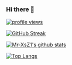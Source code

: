 ### Hi there 👋

[![profile views](https://komarev.com/ghpvc/?username=Mr-XsZ1&color=1e73be&style=flat-square)](https://github.com/Mr-XsZ1)

[![GitHub Streak](https://streak-stats.demolab.com?user=Mr-XsZ1&theme=bear&background=2D333B&border=444C56&fire=539BF5&ring=539BF56F&currStreakNum=ADBAC7&currStreakLabel=539BF5&stroke=444C56&sideNums=46954A&sideLabels=ADBAC7)](https://github.com/Mr-XsZ1)
<!-- https://streak-stats.demolab.com/demo/?user=Mr-XsZ1&theme=bear&hide_border=false&border_radius=4.5&locale=en&date_format=&mode=daily&exclude_days=&sections=total%2Ccurrent%2Clongest&card_width=495&type=svg&background-type=solid&properties=dates&background=%232D333B&border=%23444C56&fire=%23539BF5&ring=%23539BF56F&currStreakNum=%23ADBAC7&currStreakLabel=%23539BF5&stroke=%23444C56&sideNums=%2346954A&sideLabels=%23ADBAC7 -->

[![Mr-XsZ1's github stats](https://github-readme-stats.vercel.app/api?username=Mr-XsZ1&show_icons=true&count_private=true&bg_color=2d333b&text_color=adbac7&title_color=539bf5&icon_color=46954a&border_color=444c56)](https://github.com/Mr-XsZ1)

[![Top Langs](https://github-readme-stats.vercel.app/api/top-langs/?username=Mr-XsZ1&layout=compact&bg_color=2d333b&text_color=adbac7&title_color=539bf5&icon_color=46954a&border_color=444c56)](https://github.com/Mr-XsZ1)


<!--
**Mr-XsZ1/Mr-Xsz1** is a ✨ _special_ ✨ repository because its `README.md` (this file) appears on your GitHub profile.

Here are some ideas to get you started:

- 🔭 I’m currently working on ...
- 🌱 I’m currently learning ...
- 👯 I’m looking to collaborate on ...
- 🤔 I’m looking for help with ...
- 💬 Ask me about ...
- 📫 How to reach me: ...
- 😄 Pronouns: ...
- ⚡ Fun fact: ...
-->

